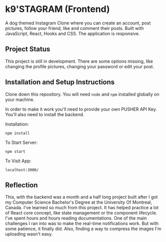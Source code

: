 # k9'STAGRAM (Frontend)

A dog themed Instagram Clone where you can create an account, post pictures, follow your friend, like and comment their posts.
Built with JavaScript, React, Hooks and CSS. The application is responsive.

## Project Status

This project is still in development. There are some options missing, like changing the profile pictures, changing your password or edit your post.

## Installation and Setup Instructions

Clone down this repository. You will need `node` and `npm` installed globally on your machine.  

In order to make it work you'll need to provide your own PUSHER API Key.
You'll also need to install the backend.

Installation:

`npm install`  

To Start Server:

`npm start`  

To Visit App:

`localhost:3000/`  

## Reflection
 
This, with the backend was a month and a half long project built after I got my Computer Science Bachelor's Degree at the University Of Montreal, Canada.
I've learned so much from this project. It has helped practice a lot of React core concept, like state management or the component lifecycle.
I've spent hours and hours reading documentations. One of the main challenges I ran into was to make the real-time notifications work. But with some patience, it finally did. Also, finding a way to compress the images I'm uploading wasn't easy.


